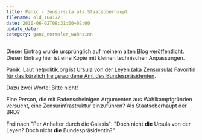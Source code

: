 ```yaml
---
title: Panic - Zensursula als Staatsoberhaupt
filename: old_1641771
date: 2010-06-02T08:31:00+02:00
update_date:
category: ganz_normaler_wahnsinn
---
```

Dieser Eintrag wurde ursprünglich auf meinem [alten Blog veröffentlicht](https://stu.blogger.de/stories/1641771/). Dieser Eintrag hier ist eine Kopie mit kleinen technischen Anpassungen.

Panik: Laut netpolitik.org ist [Ursula von der Leyen (aka Zensursula) Favoritin für das kürzlich freigewordene Amt des Bundespräsidenten](http://www.netzpolitik.org/2010/koalitionsfavoritin-ursula-von-der-leyen/).

Dazu zwei Worte: Bitte nicht!

Eine Person, die mit Fadenscheinigen Argumenten aus Wahlkampfgründen versucht, eine Zensurinfrastruktur einzuführen? Als Staatsoberhaupt der BRD?

Frei nach "Per Anhalter durch die Galaxis":
"Doch nicht **die** Ursula von der Leyen? Doch nicht **die** Bundespräsidentin?"
